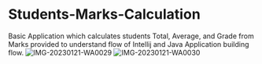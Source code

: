 # Students-Marks-Calculation
Basic Application which calculates students Total, Average, and Grade from Marks provided to understand flow of Intellij and Java Application building flow.
![IMG-20230121-WA0029](https://user-images.githubusercontent.com/65340808/213878316-00be12c3-efec-4edf-ae86-a49fefc7ec3c.jpg)
![IMG-20230121-WA0030](https://user-images.githubusercontent.com/65340808/213878527-22b830db-a82d-44fc-91f7-6a17d1514821.jpg)
